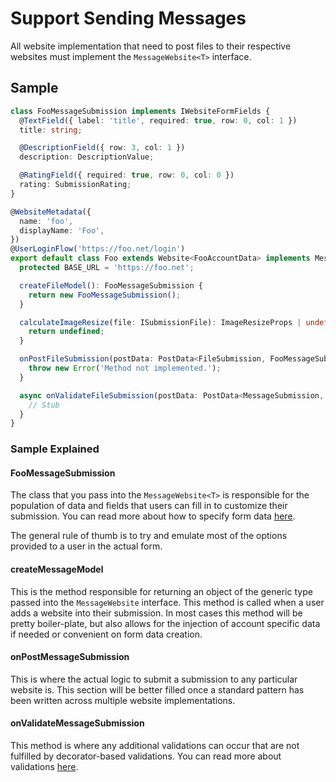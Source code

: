 # Support Sending Messages

All website implementation that need to post files to their respective websites must
implement the `MessageWebsite<T>` interface.

## Sample

```ts
class FooMessageSubmission implements IWebsiteFormFields {
  @TextField({ label: 'title', required: true, row: 0, col: 1 })
  title: string;

  @DescriptionField({ row: 3, col: 1 })
  description: DescriptionValue;

  @RatingField({ required: true, row: 0, col: 0 })
  rating: SubmissionRating;
}

@WebsiteMetadata({
  name: 'foo',
  displayName: 'Foo',
})
@UserLoginFlow('https://foo.net/login')
export default class Foo extends Website<FooAccountData> implements MessageWebsite<FooMessageSubmission> {
  protected BASE_URL = 'https://foo.net';

  createFileModel(): FooMessageSubmission {
    return new FooMessageSubmission();
  }

  calculateImageResize(file: ISubmissionFile): ImageResizeProps | undefined {
    return undefined;
  }

  onPostFileSubmission(postData: PostData<FileSubmission, FooMessageSubmission>, files: PostingFile[], batchIndex: number, cancellationToken: CancellableToken): Promise<PostResponse> {
    throw new Error('Method not implemented.');
  }

  async onValidateFileSubmission(postData: PostData<MessageSubmission, FooMessageSubmission>): Promise<SimpleValidationResult> {
    // Stub
  }
}
```

### Sample Explained

#### FooMessageSubmission

The class that you pass into the `MessageWebsite<T>` is responsible for the population of data
and fields that users can fill in to customize their submission. You can read more about
how to specify form data [here](./defining-submission-data.md).

The general rule of thumb is to try and emulate most of the options provided to a user
in the actual form.

#### createMessageModel

This is the method responsible for returning an object of the generic type passed into
the `MessageWebsite` interface. This method is called when a user adds a website into their
submission. In most cases this method will be pretty boiler-plate, but also allows for
the injection of account specific data if needed or convenient on form data creation.

#### onPostMessageSubmission

This is where the actual logic to submit a submission to any particular website is.
This section will be better filled once a standard pattern has been written across
multiple website implementations.

#### onValidateMessageSubmission

This method is where any additional validations can occur that are not fulfilled by
decorator-based validations. You can read more about validations [here](./validation.md).
